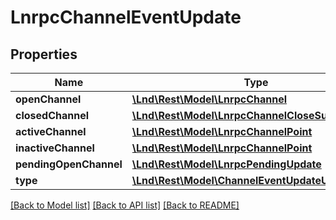 # LnrpcChannelEventUpdate

## Properties
Name | Type | Description | Notes
------------ | ------------- | ------------- | -------------
**openChannel** | [**\Lnd\Rest\Model\LnrpcChannel**](LnrpcChannel.md) |  | [optional] 
**closedChannel** | [**\Lnd\Rest\Model\LnrpcChannelCloseSummary**](LnrpcChannelCloseSummary.md) |  | [optional] 
**activeChannel** | [**\Lnd\Rest\Model\LnrpcChannelPoint**](LnrpcChannelPoint.md) |  | [optional] 
**inactiveChannel** | [**\Lnd\Rest\Model\LnrpcChannelPoint**](LnrpcChannelPoint.md) |  | [optional] 
**pendingOpenChannel** | [**\Lnd\Rest\Model\LnrpcPendingUpdate**](LnrpcPendingUpdate.md) |  | [optional] 
**type** | [**\Lnd\Rest\Model\ChannelEventUpdateUpdateType**](ChannelEventUpdateUpdateType.md) |  | [optional] 

[[Back to Model list]](../README.md#documentation-for-models) [[Back to API list]](../README.md#documentation-for-api-endpoints) [[Back to README]](../README.md)


